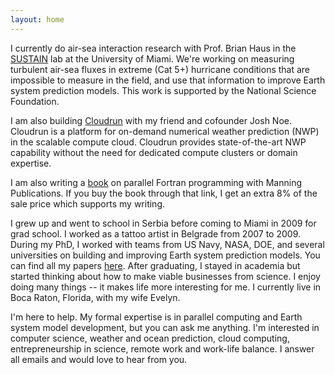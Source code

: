 ```yaml
---
layout: home
---
```


I currently do air-sea interaction research with Prof. Brian Haus
in the [SUSTAIN](http://sustain.rsmas.miami.edu) lab at the University of Miami.
We're working on measuring turbulent air-sea fluxes in extreme 
(Cat 5+) hurricane conditions that are impossible to measure in the field,
and use that information to improve Earth system prediction models.
This work is supported by the National Science Foundation.

I am also building [Cloudrun](https://cloudrun.co)
with my friend and cofounder Josh Noe.
Cloudrun is a platform for on-demand numerical weather prediction (NWP)
in the scalable compute cloud.
Cloudrun provides state-of-the-art NWP capability without the 
need for dedicated compute clusters or domain expertise.

I am also writing a [book](https://www.manning.com/books/modern-fortran?a_aid=modernfortran&a_bid=2dc4d442) on parallel Fortran programming 
with Manning Publications. If you buy the book through that link,
I get an extra 8% of the sale price which supports my writing.

I grew up and went to school in Serbia before coming to Miami in 2009
for grad school. I worked as a tattoo artist in Belgrade from 2007 to 2009.
During my PhD, I worked with teams from US Navy, NASA, DOE, and several 
universities on building and improving Earth system prediction models.
You can find all my papers [here](https://milancurcic.com/publications).
After graduating, I stayed in academia but started thinking about 
how to make viable businesses from science.
I enjoy doing many things -- it makes life more interesting for me.
I currently live in Boca Raton, Florida, with my wife Evelyn.

I'm here to help. My formal expertise is in parallel computing and 
Earth system model development, but you can ask me anything. 
I'm interested in computer science, weather and ocean prediction, 
cloud computing, entrepreneurship in science, 
remote work and work-life balance.
I answer all emails and would love to hear from you.
